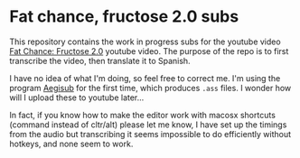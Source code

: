 Fat chance, fructose 2.0 subs
=============================

This repository contains the work in progress subs for the youtube video [Fat
Chance: Fructose 2.0](http://www.youtube.com/watch?v=ceFyF9px20Y) youtube
video. The purpose of the repo is to first transcribe the video, then translate
it to Spanish.

I have no idea of what I'm doing, so feel free to correct me. I'm using the
program [Aegisub](http://www.aegisub.org) for the first time, which produces
``.ass`` files. I wonder how will I upload these to youtube later…

In fact, if you know how to make the editor work with macosx shortcuts (command
instead of cltr/alt) please let me know, I have set up the timings from the
audio but transcribing it seems impossible to do efficiently without hotkeys,
and none seem to work.
